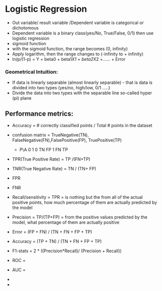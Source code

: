 # Logistic Regression
- Out variable/ result variable /Dependent variable is categorical or dichotomous 
- Dependent variable is a binary class(yes/No, True/False, 0/1) then use logistic regression
- sigmoid function
- with the sigmoid function, the range becomes (0, infinity)
- Apply logarithm, then the range changes to (-infinity to + infinity)
- ln(p/(1-p) = Y = beta0 + beta1*X1 + beta2*X2 +...... + Error

### Geometrical Intuition:
- If data is linearly separable (almost linearly separable) - that is data is divided into two types (yes/no, high/low, 0/1 .....)
- Divide the data into two types with the separable line so-called hyper (pi) plane

## Performance metrics:
- Accuracy = # correctly classified points / Total # points in the dataset
- confusion matrix = TrueNegative(TN), FalseNegative(FN),FalsePositive(FP), TruePositive(TP)
  - P\A  0	   1
    0	  TN	   FP
    1	  FN	   TP
- TPR(True Positive Rate) = TP /(FN+TP)
- TNR(True Negative Rate) = TN / (TN+ FP)
- FPR
- FNR
- Recall/sensitivity = TPR = is nothing but the from all of the actual positive points, how much percentage of them are actually predicted by the model
- Precision = TP/(TP+FP) = from the positive values predicted by the model, what percentage of them are actually positive
- Error = (FP + FN) / (TN + FN + FP + TP) 
- Accuracy = (TP + TN) / (TN + FN + FP + TP) 
-  F1-stats = 2 * ((Precision*Recall)/ (Precision + Recall))
-  ROC =
-  AUC =
-  

-  
